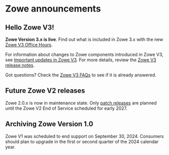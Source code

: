 # Zowe announcements

## Hello Zowe V3!

**Zowe Version 3.x is live**. Find out what is included in Zowe 3.x with the new [Zowe V3 Office Hours](../whats-new/zowe-v3-office-hours.md).

For information about changes to Zowe components introduced in Zowe V3, see [Important updates in Zowe V3](breaking-changes-v3.md). For more details, review the [Zowe V3 release notes](release-notes/v3_0_0.md).

Got questions? Check the [Zowe V3 FAQs](..//whats-new/zowe-v3-frequently-asked-questions.md) to see if it is already answered.

## Future Zowe V2 releases

Zowe 2.0.x is now in maintenance state. Only [patch releases](https://github.com/zowe/community/blob/master/Project%20Management/Schedule/Zowe%20PI%20%26%20Sprint%20Cadence.md#v2) are planned until the Zowe V2 End of Service scheduled for early 2027.

## Archiving Zowe Version 1.0

Zowe V1 was scheduled to end support on September 30, 2024. Consumers should plan to upgrade in the first or second quarter of the 2024 calendar year.
